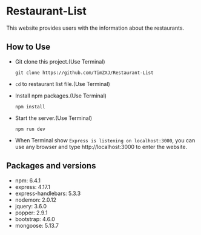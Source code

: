 # Restaurant-List
This website provides users with the information about the restaurants.

## How to Use
* Git clone this project.(Use Terminal)

  ```
  git clone https://github.com/TimZXJ/Restaurant-List
  ```
* `cd` to restaurant list file.(Use Terminal)
* Install npm packages.(Use Terminal)

  ```
  npm install
  ```
* Start the server.(Use Terminal)

  ```
  npm run dev
  ```
* When Terminal show `Express is listening on localhost:3000`, you can use any browser and type http://localhost:3000 to enter the website.

## Packages and versions
* npm: 6.4.1
* express: 4.17.1
* express-handlebars: 5.3.3
* nodemon: 2.0.12
* jquery: 3.6.0
* popper: 2.9.1
* bootstrap: 4.6.0
* mongoose: 5.13.7

